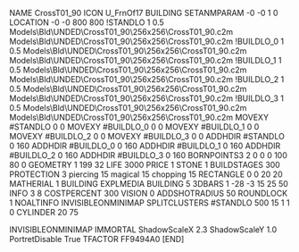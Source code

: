 NAME CrossT01_90
ICON U_FrnOf17
BUILDING
SETANMPARAM -0 -0 1 0
LOCATION -0 -0 800 800
!STANDLO      1 0.5 Models\Bld\UNDED\CrossT01_90\256x256\CrossT01_90.c2m Models\Bld\UNDED\CrossT01_90\256x256\CrossT01_90.c2m 
!BUILDLO_0    1 0.5  Models\Bld\UNDED\CrossT01_90\256x256\CrossT01_90.c2m Models\Bld\UNDED\CrossT01_90\256x256\CrossT01_90.c2m
!BUILDLO_1    1 0.5  Models\Bld\UNDED\CrossT01_90\256x256\CrossT01_90.c2m Models\Bld\UNDED\CrossT01_90\256x256\CrossT01_90.c2m
!BUILDLO_2    1 0.5  Models\Bld\UNDED\CrossT01_90\256x256\CrossT01_90.c2m Models\Bld\UNDED\CrossT01_90\256x256\CrossT01_90.c2m
!BUILDLO_3    1 0.5  Models\Bld\UNDED\CrossT01_90\256x256\CrossT01_90.c2m Models\Bld\UNDED\CrossT01_90\256x256\CrossT01_90.c2m
MOVEXY #STANDLO    0 0
MOVEXY #BUILDLO_0  0 0
MOVEXY #BUILDLO_1  0 0
MOVEXY #BUILDLO_2  0 0
MOVEXY #BUILDLO_3  0 0
ADDHDIR #STANDLO 0 160
ADDHDIR #BUILDLO_0 0 160
ADDHDIR #BUILDLO_1 0 160
ADDHDIR #BUILDLO_2 0 160
ADDHDIR #BUILDLO_3 0 160
BORNPOINTS3 2 0 0 0 100 80 0
GEOMETRY 1 199 32
LIFE     3000
PRICE 1 STONE 1
BUILDSTAGES 300
PROTECTION 3 piercing 15 magical 15 chopping 15
RECTANGLE 0 0 20 20
MATHERIAL 1 BUILDING
EXPLMEDIA BUILDING 5
3DBARS 1 -28 -3 15 25 50
INFO 3 8
COSTPERCENT 300
VISION 0
ADDSHOTRADIUS 50
ROUNDLOCK 1
NOALTINFO
INVISIBLEONMINIMAP
SPLITCLUSTERS #STANDLO 500 15 1 1 0
CYLINDER 20 75

INVISIBLEONMINIMAP
IMMORTAL
ShadowScaleX 2.3
ShadowScaleY 1.0
PortretDisable True
TFACTOR FF9494A0
[END]

